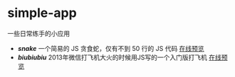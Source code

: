 # simple-app
一些日常练手的小应用

* ***snake*** 一个简易的 JS 贪食蛇，仅有不到 50 行的 JS 代码 [在线预览](https://662.github.io/simple-apps/snake/)
* ***biubiubiu*** 2013年微信打飞机大火的时候用JS写的一个入门版打飞机 [在线预览](https://662.github.io/simple-apps/biubiubiu/)
